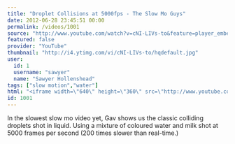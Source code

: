 ```yaml
---
title: "Droplet Collisions at 5000fps - The Slow Mo Guys"
date: 2012-06-28 23:45:51 00:00
permalink: /videos/1001
source: "http://www.youtube.com/watch?v=cNI-LIVs-to&feature=player_embedded"
featured: false
provider: "YouTube"
thumbnail: "http://i4.ytimg.com/vi/cNI-LIVs-to/hqdefault.jpg"
user:
  id: 1
  username: "sawyer"
  name: "Sawyer Hollenshead"
tags: ["slow motion","water"]
html: "<iframe width=\"640\" height=\"360\" src=\"http://www.youtube.com/embed/cNI-LIVs-to?wmode=transparent&fs=1&feature=oembed\" frameborder=\"0\" allowfullscreen></iframe>"
id: 1001
---
```


In the slowest slow mo video yet, Gav shows us the classic colliding droplets shot in liquid. Using a mixture of coloured water and milk shot at 5000 frames per second (200 times slower than real-time.)